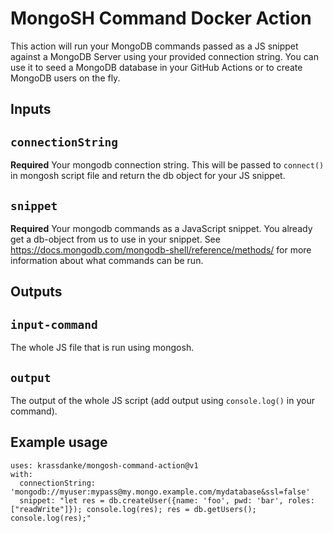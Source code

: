 # MongoSH Command Docker Action

This action will run your MongoDB commands passed as a JS snippet against a MongoDB Server using your provided connection string.
You can use it to seed a MongoDB database in your GitHub Actions or to create MongoDB users on the fly.

## Inputs

## `connectionString`

**Required** Your mongodb connection string. This will be passed to `connect()` in mongosh script file and return the db object for your JS snippet.

## `snippet`

**Required** Your mongodb commands as a JavaScript snippet. You already get a db-object from us to use in your snippet. See https://docs.mongodb.com/mongodb-shell/reference/methods/ for more information about what commands can be run.

## Outputs

## `input-command`

The whole JS file that is run using mongosh.

## `output`

The output of the whole JS script (add output using `console.log()` in your command).

## Example usage
````
uses: krassdanke/mongosh-command-action@v1
with:
  connectionString: 'mongodb://myuser:mypass@my.mongo.example.com/mydatabase&ssl=false'
  snippet: "let res = db.createUser({name: 'foo', pwd: 'bar', roles: ["readWrite"]}); console.log(res); res = db.getUsers(); console.log(res);"
````
